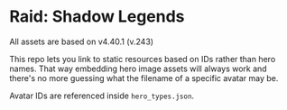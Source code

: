 # Raid: Shadow Legends

All assets are based on v4.40.1 (v.243)


This repo lets you link to static resources based on IDs rather than hero names. That way embedding hero image assets will always work and there's no more guessing what the filename of a specific avatar may be.

Avatar IDs are referenced inside `hero_types.json`.



